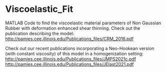 # Viscoelastic_Fit

MATLAB Code to find the viscoelastic material parameters of Non Gaussian Rubber with deformation enhanced shear thinning. Check out the publication describing the model: http://pamies.cee.illinois.edu/Publications_files/CRM_2016.pdf

Check out our recent publications incorporating a Neo-Hookean version (with constant viscosity) of this model in a homogenization setting: http://pamies.cee.illinois.edu/Publications_files/JMPS2021c.pdf
http://pamies.cee.illinois.edu/Publications_files/JElast2021.pdf
